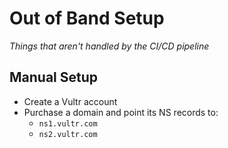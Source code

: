 # Out of Band Setup
*Things that aren't handled by the CI/CD pipeline*

## Manual Setup
* Create a Vultr account
* Purchase a domain and point its NS records to:
  * `ns1.vultr.com`
  * `ns2.vultr.com`
